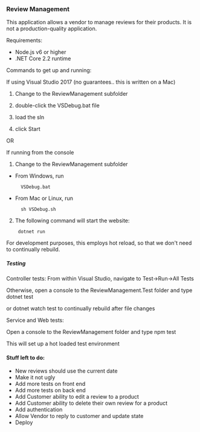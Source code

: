 ### Review Management

This application allows a vendor to manage reviews for their products. It is not a production-quality application.

Requirements:
+ Node.js v6 or higher
+ .NET Core 2.2 runtime

Commands to get up and running:

If using Visual Studio 2017 (no guarantees.. this is written on a Mac)

1) Change to the ReviewManagement subfolder

2) double-click the VSDebug.bat file

3) load the sln

4) click Start

OR

If running from the console

1) Change to the ReviewManagement subfolder


* From Windows, run

        VSDebug.bat

* From Mac or Linux, run

		sh VSDebug.sh

2) The following command will start the website:

        dotnet run

For development purposes, this employs hot reload, so that we don't need to continually rebuild.

##### Testing

Controller tests:
From within Visual Studio, navigate to Test->Run->All Tests

Otherwise, open a console to the ReviewManagement.Test folder and type
		dotnet test

or
		dotnet watch test
to continually rebuild after file changes

Service and Web tests:

Open a console to the ReviewManagement folder and type
		npm test

This will set up a hot loaded test environment

#### Stuff left to do:

- New reviews should use the current date
- Make it not ugly
- Add more tests on front end
- Add more tests on back end
- Add Customer ability to edit a review to a product
- Add Customer ability to delete their own review for a product
- Add authentication
- Allow Vendor to reply to customer and update state
- Deploy
